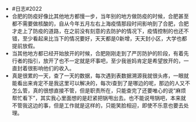 - #日志#2022
- 合肥的防疫好像比其他地方都慢一步，当年别的地方做防疫的时候，合肥甚至都不需要做核酸的，自从今年五月左右上海疫情那段时间影响到了合肥，合肥才走上了防疫的道路，在之前没有刻意的去防护的情况下，疫情控制的也还不错，至少看起来比当下的情况要好，天天都是0新增，天天封小区，大学也都提前放假。
- 当其他地方都已经开始放开的时候，合肥刚刚走到了严厉防护的阶段，有着先行者的指引，放开了也不一定就是坏事吧，至少我爸妈肯定是希望放开的，一直封着很影响他们的收入。
- 真是很累的一天，查了一天的数据，每次遇到表数据溯源我就很头疼，一眼就能看出来肯定不是我这里可以解决的，每次i查到了是哪边的呢，那边的人又不怎么管，真的很想直接不管，但是职责所在，只能查完了还要唯心的说“麻烦帮忙看下”，其实我心里面想的是赶紧把锅甩出去。也不能说甩锅吧，本来就不管我这边的事，但是工作就是这样的，只能笑脸相迎，即使不乐意也要去处理。